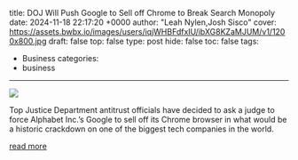 title: DOJ Will Push Google to Sell off Chrome to Break Search Monopoly
date: 2024-11-18 22:17:20 +0000
author: "Leah Nylen,Josh Sisco"
cover: https://assets.bwbx.io/images/users/iqjWHBFdfxIU/ibXG8KZaMJUM/v1/1200x800.jpg
draft: false
top: false
type: post
hide: false
toc: false
tags:
  - Business
categories:
  - business
---

![](https://assets.bwbx.io/images/users/iqjWHBFdfxIU/ibXG8KZaMJUM/v1/1200x800.jpg)

Top Justice Department antitrust officials have decided to ask a judge to force Alphabet Inc.’s Google to sell off its Chrome browser in what would be a historic crackdown on one of the biggest tech companies in the world.

[read more](https://www.bloomberg.com/news/articles/2024-11-18/doj-will-push-google-to-sell-off-chrome-to-break-search-monopoly)
